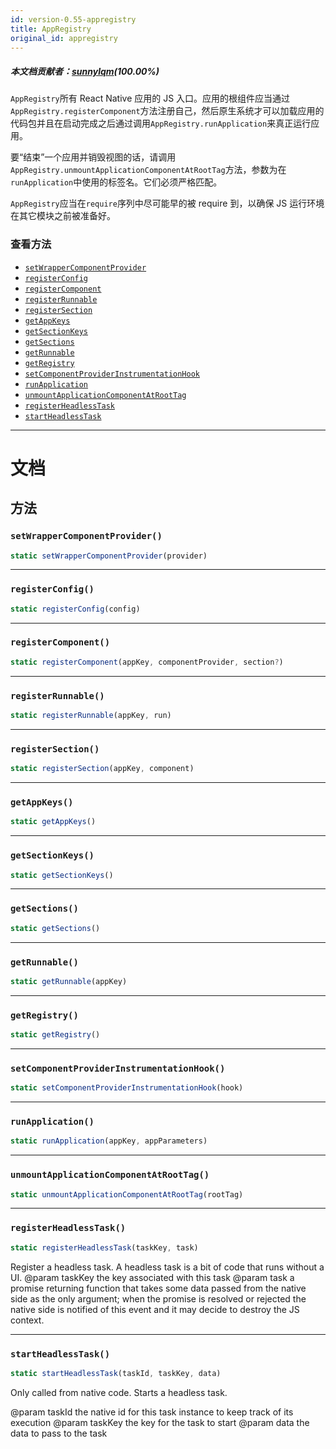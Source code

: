 ```yaml
---
id: version-0.55-appregistry
title: AppRegistry
original_id: appregistry
---
```

##### 本文档贡献者：[sunnylqm](https://github.com/search?q=sunnylqm%40qq.com+in%3Aemail&type=Users)(100.00%)

`AppRegistry`所有 React Native 应用的 JS 入口。应用的根组件应当通过`AppRegistry.registerComponent`方法注册自己，然后原生系统才可以加载应用的代码包并且在启动完成之后通过调用`AppRegistry.runApplication`来真正运行应用。

要“结束”一个应用并销毁视图的话，请调用`AppRegistry.unmountApplicationComponentAtRootTag`方法，参数为在`runApplication`中使用的标签名。它们必须严格匹配。

`AppRegistry`应当在`require`序列中尽可能早的被 require 到，以确保 JS 运行环境在其它模块之前被准备好。

### 查看方法

* [`setWrapperComponentProvider`](appregistry.md#setwrappercomponentprovider)
* [`registerConfig`](appregistry.md#registerconfig)
* [`registerComponent`](appregistry.md#registercomponent)
* [`registerRunnable`](appregistry.md#registerrunnable)
* [`registerSection`](appregistry.md#registersection)
* [`getAppKeys`](appregistry.md#getappkeys)
* [`getSectionKeys`](appregistry.md#getsectionkeys)
* [`getSections`](appregistry.md#getsections)
* [`getRunnable`](appregistry.md#getrunnable)
* [`getRegistry`](appregistry.md#getregistry)
* [`setComponentProviderInstrumentationHook`](appregistry.md#setcomponentproviderinstrumentationhook)
* [`runApplication`](appregistry.md#runapplication)
* [`unmountApplicationComponentAtRootTag`](appregistry.md#unmountapplicationcomponentatroottag)
* [`registerHeadlessTask`](appregistry.md#registerheadlesstask)
* [`startHeadlessTask`](appregistry.md#startheadlesstask)

---

# 文档

## 方法

### `setWrapperComponentProvider()`

```jsx
static setWrapperComponentProvider(provider)
```

---

### `registerConfig()`

```jsx
static registerConfig(config)
```

---

### `registerComponent()`

```jsx
static registerComponent(appKey, componentProvider, section?)
```

---

### `registerRunnable()`

```jsx
static registerRunnable(appKey, run)
```

---

### `registerSection()`

```jsx
static registerSection(appKey, component)
```

---

### `getAppKeys()`

```jsx
static getAppKeys()
```

---

### `getSectionKeys()`

```jsx
static getSectionKeys()
```

---

### `getSections()`

```jsx
static getSections()
```

---

### `getRunnable()`

```jsx
static getRunnable(appKey)
```

---

### `getRegistry()`

```jsx
static getRegistry()
```

---

### `setComponentProviderInstrumentationHook()`

```jsx
static setComponentProviderInstrumentationHook(hook)
```

---

### `runApplication()`

```jsx
static runApplication(appKey, appParameters)
```

---

### `unmountApplicationComponentAtRootTag()`

```jsx
static unmountApplicationComponentAtRootTag(rootTag)
```

---

### `registerHeadlessTask()`

```jsx
static registerHeadlessTask(taskKey, task)
```

Register a headless task. A headless task is a bit of code that runs without a UI. @param taskKey the key associated with this task @param task a promise returning function that takes some data passed from the native side as the only argument; when the promise is resolved or rejected the native side is notified of this event and it may decide to destroy the JS context.

---

### `startHeadlessTask()`

```jsx
static startHeadlessTask(taskId, taskKey, data)
```

Only called from native code. Starts a headless task.

@param taskId the native id for this task instance to keep track of its execution @param taskKey the key for the task to start @param data the data to pass to the task
